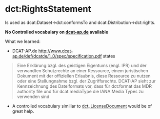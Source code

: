 # dct:RightsStatement

Is used as dcat:Dataset->dct:conformsTo and dcat:Distribution->dct:rights.

**No Controlled vocabulary on [dcat-ap.de](http://www.dcat-ap.de/def) available**

What we learned:
* DCAT-AP.de http://www.dcat-ap.de/def/dcatde/1_0/spec/specification.pdf states
> Eine Erklärung bzgl. des geistigen Eigentums (engl. IPR) und der verwandten Schutzrechte an einer Ressource,
> einem juristischen Dokument mit der offiziellen Erlaubnis, diese Ressource zu nutzen oder
> eine Stellungnahme bzgl. der Zugriffsrechte.
> DCAT-AP sieht zur Kennzeichnung des Dateiformats vor, dass für
> dct:format das MDR authority file und für
> dcat:mediaType die IANA Media Types zu verwenden sind
* A controlled vocabulary similiar to [dct_LicenseDocument](./dct_LicenseDocument.md) would be of great help.
